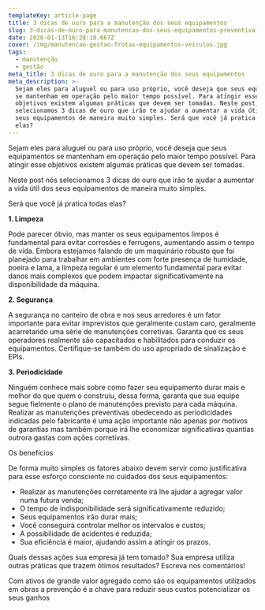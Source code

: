 ```yaml
---
templateKey: article-page
title: 3 dicas de ouro para a manutenção dos seus equipamentos
slug: 3-dicas-de-ouro-para-manutencao-dos-seus-equipamentos-preventiva-corretiva-preditiva
date: 2020-01-13T16:28:18.667Z
cover: /img/manutencao-gestao-frotas-equipamentos-veiculos.jpg
tags:
  - manutenção
  - gestão
meta_title: 3 dicas de ouro para a manutenção dos seus equipamentos
meta_description: >-
  Sejam eles para aluguel ou para uso próprio, você deseja que seus equipamentos
  se mantenham em operação pelo maior tempo possível. Para atingir esse
  objetivos existem algumas práticas que devem ser tomadas. Neste post, nós
  selecionamos 3 dicas de ouro que irão te ajudar a aumentar a vida útil dos
  seus equipamentos de maneira muito simples. Será que você já pratica todas
  elas?
---
```

Sejam eles para aluguel ou para uso próprio, você deseja que seus equipamentos se mantenham em operação pelo maior tempo possível. Para atingir esse objetivos existem algumas práticas que devem ser tomadas. 

Neste post nós selecionamos 3 dicas de ouro que irão te ajudar a aumentar a vida útil dos seus equipamentos  de maneira muito simples.

Será que você já pratica todas elas?

**1. Limpeza**

Pode parecer óbvio, mas manter os seus equipamentos limpos é fundamental para evitar corrosões e ferrugens, aumentando assim o tempo de vida. Embora estejamos falando de um maquinário robusto que foi planejado para trabalhar em ambientes com forte presença de humidade, poeira e lama, a limpeza regular é um elemento fundamental para evitar danos mais complexos que podem impactar significativamente na disponibilidade da máquina.



**2. Segurança**

A segurança no canteiro de obra e nos seus arredores é um fator importante para evitar imprevistos que geralmente custam caro, geralmente acarretando uma série de manutenções corretivas. Garanta que os seus operadores realmente são capacitados e habilitados para conduzir os equipamentos. Certifique-se  também do uso apropriado de sinalização e EPIs. 



**3. Periodicidade**

Ninguém conhece mais sobre como fazer seu equipamento durar mais e melhor do que quem o construiu, dessa forma, garanta que sua equipe segue fielmente o plano de manutenções previsto para cada máquina. Realizar as manutenções preventivas obedecendo as periodicidades indicadas pelo fabricante é uma ação importante não apenas por motivos de garantias mas também porque irá lhe economizar significativas quantias outrora gastas com ações corretivas.



Os benefícios

De forma muito simples os fatores abaixo devem servir como justificativa para esse esforço consciente no cuidados dos seus equipamentos:

* Realizar as manutenções corretamente irá lhe ajudar a agregar valor numa futura venda;
* O tempo de indisponibilidade será significativamente reduzido;
* Seus equipamentos irão durar mais;
* Você conseguirá controlar melhor os intervalos e custos;
* A possibilidade de acidentes é reduzida;
* Sua eficiência é maior, ajudando assim a atingir os prazos.

Quais dessas ações sua empresa já tem tomado? Sua empresa utiliza outras práticas que trazem ótimos resultados? Escreva nos comentários! 

Com ativos de grande valor agregado como são os equipamentos utilizados em obras a prevenção é a chave para reduzir seus custos potencializar os seus ganhos
